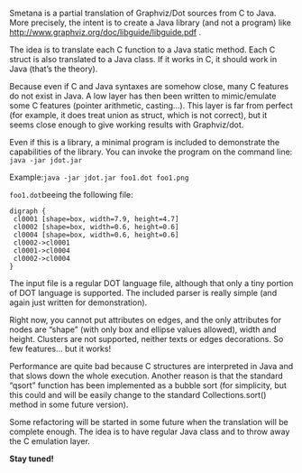 Smetana is a partial translation of Graphviz/Dot sources from C to Java. More precisely, the intent is to create a Java library (and not a program) like http://www.graphviz.org/doc/libguide/libguide.pdf .

The idea is to translate each C function to a Java static method. Each C struct is also translated to a Java class. If it works in C, it should work in Java (that’s the theory).

Because even if C and Java syntaxes are somehow close, many C features do not exist in Java. A low layer has then been written to mimic/emulate some C features (pointer arithmetic, casting…). This layer is far from perfect (for example, it does treat union as struct, which is not correct), but it seems close enough to give working results with Graphviz/dot.

Even if this is a library, a minimal program is included to demonstrate the capabilities of the library. You can invoke the program on the command line: `java -jar jdot.jar`

Example:`java -jar jdot.jar foo1.dot foo1.png`

`foo1.dot`beeing the following file:                 
```
digraph { 
 cl0001 [shape=box, width=7.9, height=4.7]
 cl0002 [shape=box, width=0.6, height=0.6]
 cl0004 [shape=box, width=0.6, height=0.6]
 cl0002->cl0001
 cl0001->cl0004
 cl0002->cl0004
}
```
The input file is a regular DOT language file, although that only a tiny portion of DOT language is supported. The included parser is really simple (and again just written for demonstration).

Right now, you cannot put attributes on edges, and the only attributes for nodes are “shape” (with only box and ellipse values allowed), width and height. Clusters are not supported, neither texts or edges decorations. So few features… but it works!

Performance are quite bad because C structures are interpreted in Java and that slows down the whole execution. Another reason is that the standard “qsort” function has been implemented as a bubble sort (for simplicity, but this could and will be easily change to the standard Collections.sort() method in some future version).

Some refactoring will be started in some future when the translation will be complete enough. The idea is to have regular Java class and to throw away the C emulation layer.

**Stay tuned!**

